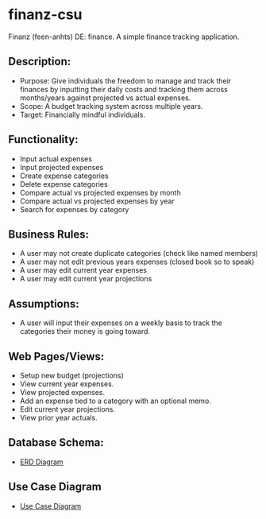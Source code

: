 # finanz-csu
Finanz (feen-anhts) DE: finance. A simple finance tracking application.

## Description:
* Purpose: Give individuals the freedom to manage and track their finances by inputting their daily costs and tracking them across months/years against projected vs actual expenses.
* Scope: A budget tracking system across multiple years.
* Target: Financially mindful individuals.

## Functionality:
* Input actual expenses
* Input projected expenses
* Create expense categories
* Delete expense categories
* Compare actual vs projected expenses by month
* Compare actual vs projected expenses by year
* Search for expenses by category

## Business Rules:
* A user may not create duplicate categories (check like named members)
* A user may not edit previous years expenses (closed book so to speak)
* A user may edit current year expenses
* A user may edit current year projections


## Assumptions:
* A user will input their expenses on a weekly basis to track the categories their money is going toward.

## Web Pages/Views:
* Setup new budget (projections)
* View current year expenses.
* View projected expenses.
* Add an expense tied to a category with an optional memo.
* Edit current year projections.
* View prior year actuals.

## Database Schema:
* [ERD Diagram](./assets/ERD.png)

## Use Case Diagram
* [Use Case Diagram](./assets/use_case.png)

